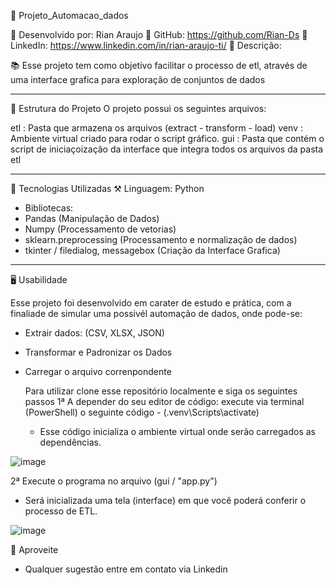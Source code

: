  📌 Projeto_Automacao_dados
 
🔹 Desenvolvido por: Rian Araujo
🔹 GitHub: https://github.com/Rian-Ds
🔹 LinkedIn: https://www.linkedin.com/in/rian-araujo-ti/
🔹 Descrição:

📚 Esse projeto tem como objetivo facilitar o processo de etl, através de uma interface grafica para exploração de conjuntos de dados
________________________________________________________________________________________________________________________________________
🔎 Estrutura do Projeto
O projeto possui os seguintes arquivos:

etl : Pasta que armazena os arquivos (extract - transform - load)
venv : Ambiente virtual criado para rodar o script gráfico.
gui : Pasta que contém o script de iniciaçoização da interface que integra todos os arquivos da pasta etl
_________________________________________________________________________________________________________________________________________

🔧 Tecnologias Utilizadas
⚒️ Linguagem: Python

 - Bibliotecas:
 - Pandas (Manipulação de Dados)
 - Numpy (Processamento de vetorias)
 - sklearn.preprocessing (Processamento e normalização de dados)
 - tkinter / filedialog, messagebox (Criação da Interface Grafica)
__________________________________________________________________________________________________________________________________________

🖥️ Usabilidade

Esse projeto foi desenvolvido em carater de estudo e prática, com a finaliade de simular uma possivél automação de dados, onde pode-se:
 - Extrair dados: (CSV, XLSX, JSON)
 - Transformar e Padronizar os Dados
 - Carregar o arquivo correnpondente

   Para utilizar clone esse repositório localmente e siga os seguintes passos
   1ª A depender do seu editor de código: execute via terminal (PowerShell) o seguinte código - (.venv\Scripts\activate)
    - Esse código inicializa o ambiente virtual onde serão carregados as dependências.
  
  ![image](https://github.com/user-attachments/assets/216948a2-2822-4945-b7ca-52a33c5a85fb)

  2ª Execute o programa no arquivo (gui / "app.py")
   - Será inicializada uma tela (interface) em que você poderá conferir o processo de ETL.

 ![image](https://github.com/user-attachments/assets/162d1a2e-e3d7-462a-91e3-99a839a32af9)


🚀 Aproveite 
 - Qualquer sugestão entre em contato via Linkedin


